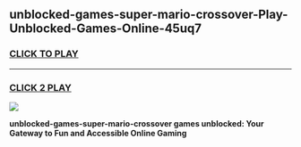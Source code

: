 
## unblocked-games-super-mario-crossover-Play-Unblocked-Games-Online-45uq7
<h3>
<a href="https://premium76.site?title=unblocked-games-super-mario-crossover&ref=25A">CLICK TO PLAY</a></h3>
<hr>

<h3>
<a href="https://premium76.site?title=unblocked-games-super-mario-crossover&ref=25A">CLICK 2 PLAY</a>
  
</h3>

<a href="https://premium76.site?title=unblocked-games-super-mario-crossover&ref=25A"><img src="https://clearcache.store/games.png"></a>


**unblocked-games-super-mario-crossover games unblocked: Your Gateway to Fun and Accessible Online Gaming**
